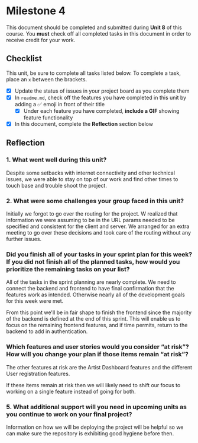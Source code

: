 # Milestone 4

This document should be completed and submitted during **Unit 8** of this course. You **must** check off all completed tasks in this document in order to receive credit for your work.

## Checklist

This unit, be sure to complete all tasks listed below. To complete a task, place an `x` between the brackets.

- [x] Update the status of issues in your project board as you complete them
- [x] In `readme.md`, check off the features you have completed in this unit by adding a ✅ emoji in front of their title
  - [x] Under each feature you have completed, **include a GIF** showing feature functionality
- [x] In this document, complete the **Reflection** section below

## Reflection

### 1. What went well during this unit?

Despite some setbacks with internet connectivity and other technical issues, we were able to stay on top of our work and find other times to touch base and trouble shoot the project.

### 2. What were some challenges your group faced in this unit?

Initially we forgot to go over the routing for the project. W realized that information we were assuming to be in the URL params needed to be specified and consistent for the client and server. We arranged for an extra meeting to go over these decisions and took care of the routing without any further issues.

### Did you finish all of your tasks in your sprint plan for this week? If you did not finish all of the planned tasks, how would you prioritize the remaining tasks on your list?

All of the tasks in the sprint planning are nearly complete. We need to connect the backend and frontend to have final confirmation that the features work as intended. Otherwise nearly all of the development goals for this week were met.

From this point we'll be in fair shape to finish the frontend since the majority of the backend is defined at the end of this sprint. This will enable us to focus on the remaining frontend features, and if time permits, return to the backend to add in authentication.

### Which features and user stories would you consider “at risk”? How will you change your plan if those items remain “at risk”?

The other features at risk are the Artist Dashboard features and the different User registration features.

If these items remain at risk then we will likely need to shift our focus to working on a single feature instead of going for both.

### 5. What additional support will you need in upcoming units as you continue to work on your final project?

Information on how we will be deploying the project will be helpful so we can make sure the repository is exhibiting good hygiene before then.
